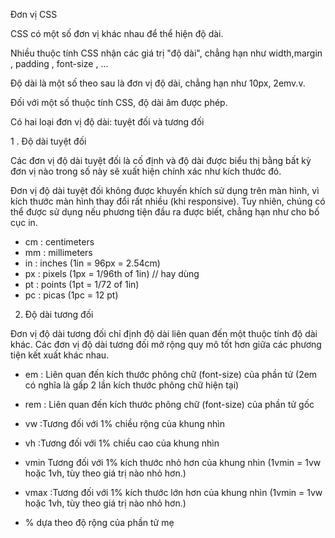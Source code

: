 Đơn vị CSS

CSS có một số đơn vị khác nhau để thể hiện độ dài.

Nhiều thuộc tính CSS nhận các giá trị "độ dài", chẳng hạn như width,margin , padding , font-size , ...

Độ dài là một số theo sau là đơn vị độ dài, chẳng hạn như 10px, 2emv.v.

Đối với một số thuộc tính CSS, độ dài âm được phép.

Có hai loại đơn vị độ dài: tuyệt đối và tương đối

1 . Độ dài tuyệt đối

Các đơn vị độ dài tuyệt đối là cố định và độ dài được biểu thị bằng bất kỳ đơn vị nào trong số này sẽ xuất hiện chính xác như kích thước đó.

Đơn vị độ dài tuyệt đối không được khuyến khích sử dụng trên màn hình, vì kích thước màn hình thay đổi rất nhiều (khi responsive). Tuy nhiên, chúng có thể được sử dụng nếu phương tiện đầu ra được biết, chẳng hạn như cho bố cục in.

+ cm	:      centimeters
+ mm   :	  millimeters
+ in	   :     inches (1in = 96px = 2.54cm)
+ px      :  	pixels (1px = 1/96th of 1in)   // hay dùng
+ pt	  :      points (1pt = 1/72 of 1in)
+ pc	  :       picas (1pc = 12 pt)

2. Độ dài tương đối

Đơn vị độ dài tương đối chỉ định độ dài liên quan đến một thuộc tính độ dài khác. Các đơn vị độ dài tương đối mở rộng quy mô tốt hơn giữa các phương tiện kết xuất khác nhau.

+ em	: Liên quan đến kích thước phông chữ (font-size) của phần tử  (2em có nghĩa là gấp 2 lần kích thước phông chữ hiện tại)

+ rem  : Liên quan đến kích thước phông chữ (font-size) của phần tử gốc

+ vw :Tương đối với 1% chiều rộng của khung nhìn 

+ vh :Tương đối với 1% chiều cao của khung nhìn 

+ vmin	Tương đối với 1% kích thước nhỏ hơn của khung nhìn (1vmin = 1vw hoặc 1vh, tùy theo giá trị nào nhỏ hơn.)

+ vmax :Tương đối với 1% kích thước lớn hơn của khung nhìn (1vmin = 1vw hoặc 1vh, tùy theo giá trị nào nhỏ hơn.)

+ %	dựa theo độ rộng của  phần tử mẹ

